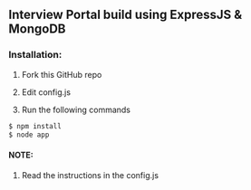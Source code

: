 ## Interview Portal build using ExpressJS & MongoDB

### Installation:

1. Fork this GitHub repo

2. Edit config.js

3. Run the following commands
```sh
$ npm install
$ node app
```

#### NOTE:
1. Read the instructions in the config.js


